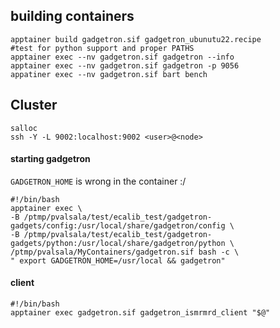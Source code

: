 ## building containers

```
apptainer build gadgetron.sif gadgetron_ubunutu22.recipe
#test for python support and proper PATHS
apptainer exec --nv gadgetron.sif gadgetron --info
apptainer exec --nv gadgetron.sif gadgetron -p 9056
appatiner exec --nv gadgetron.sif bart bench
```

## Cluster 

```
salloc
ssh -Y -L 9002:localhost:9002 <user>@<node>
```

#### starting gadgetron
`GADGETRON_HOME` is wrong in the container :/
```
#!/bin/bash
apptainer exec \
-B /ptmp/pvalsala/test/ecalib_test/gadgetron-gadgets/config:/usr/local/share/gadgetron/config \
-B /ptmp/pvalsala/test/ecalib_test/gadgetron-gadgets/python:/usr/local/share/gadgetron/python \
/ptmp/pvalsala/MyContainers/gadgetron.sif bash -c \
" export GADGETRON_HOME=/usr/local && gadgetron"
```
#### client
```
#!/bin/bash
apptainer exec gadgetron.sif gadgetron_ismrmrd_client "$@"
```
